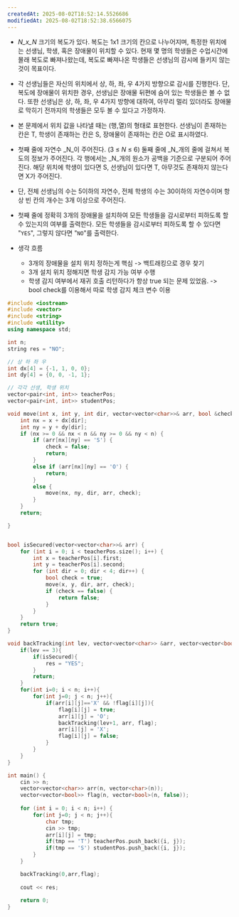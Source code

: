 ```yaml
---
createdAt: 2025-08-02T18:52:14.5526686
modifiedAt: 2025-08-02T18:52:38.6566075
---
```

- _N_x_N_ 크기의 복도가 있다. 복도는 1x1 크기의 칸으로 나누어지며, 특정한 위치에는 선생님, 학생, 혹은 장애물이 위치할 수 있다. 현재 몇 명의 학생들은 수업시간에 몰래 복도로 빠져나왔는데, 복도로 빠져나온 학생들은 선생님의 감시에 들키지 않는 것이 목표이다.

- 각 선생님들은 자신의 위치에서 상, 하, 좌, 우 4가지 방향으로 감시를 진행한다. 단, 복도에 장애물이 위치한 경우, 선생님은 장애물 뒤편에 숨어 있는 학생들은 볼 수 없다. 또한 선생님은 상, 하, 좌, 우 4가지 방향에 대하여, 아무리 멀리 있더라도 장애물로 막히기 전까지의 학생들은 모두 볼 수 있다고 가정하자.

- 본 문제에서 위치 값을 나타낼 때는 (행,열)의 형태로 표현한다. 선생님이 존재하는 칸은 T, 학생이 존재하는 칸은 S, 장애물이 존재하는 칸은 O로 표시하였다.

- 첫째 줄에 자연수 _N_이 주어진다. (3 ≤ _N_ ≤ 6) 둘째 줄에 _N_개의 줄에 걸쳐서 복도의 정보가 주어진다. 각 행에서는 _N_개의 원소가 공백을 기준으로 구분되어 주어진다. 해당 위치에 학생이 있다면 S, 선생님이 있다면 T, 아무것도 존재하지 않는다면 X가 주어진다.

- 단, 전체 선생님의 수는 5이하의 자연수, 전체 학생의 수는 30이하의 자연수이며 항상 빈 칸의 개수는 3개 이상으로 주어진다.

- 첫째 줄에 정확히 3개의 장애물을 설치하여 모든 학생들을 감시로부터 피하도록 할 수 있는지의 여부를 출력한다. 모든 학생들을 감시로부터 피하도록 할 수 있다면 "`YES`", 그렇지 않다면 "`NO`"를 출력한다.

- 생각 흐름
	- 3개의 장애물을 설치 위치 정하는게 핵심 -> 백트래킹으로 경우 찾기
	- 3개 설치 위치 정해지면 학생 감지 가능 여부 수행 
	- 학생 감지 여부에서 재귀 호출 리턴하다가 항상 true 되는 문제 있었음. 
	  -> bool check를 이용해서 따로 학생 감지 체크 변수 이용

``` c++
#include <iostream>
#include <vector>
#include <string>
#include <utility>
using namespace std;

int n;
string res = "NO";

// 상 하 좌 우
int dx[4] = {-1, 1, 0, 0};
int dy[4] = {0, 0, -1, 1};

// 각각 선생, 학생 위치 
vector<pair<int, int>> teacherPos;
vector<pair<int, int>> studentPos;

void move(int x, int y, int dir, vector<vector<char>>& arr, bool &check) {
	int nx = x + dx[dir];
	int ny = y + dy[dir];
	if (nx >= 0 && nx < n && ny >= 0 && ny < n) {
		if (arr[nx][ny] == 'S') {
			check = false;
			return;
		}
		else if (arr[nx][ny] == 'O') {
			return;
		}
		else {
			move(nx, ny, dir, arr, check);
		}
	}
	return;

}


bool isSecured(vector<vector<char>>& arr) {
	for (int i = 0; i < teacherPos.size(); i++) {
		int x = teacherPos[i].first;
		int y = teacherPos[i].second;
		for (int dir = 0; dir < 4; dir++) {
			bool check = true;
			move(x, y, dir, arr, check);
			if (check == false) {
				return false;
			}
		}
	}
	return true;
}

void backTracking(int lev, vector<vector<char>> &arr, vector<vector<bool>> &flag) {
	if(lev == 3){
		if(isSecured){
			res = "YES";
		}
		return;
	}
	for(int i=0; i < n; i++){
		for(int j=0; j < n; j++){
			if(arr[i][j]=='X' && !flag[i][j]){
				flag[i][j] = true;
				arr[i][j] = 'O';
				backTracking(lev+1, arr, flag);
				arr[i][j] = 'X';
				flag[i][j] = false;
			}
		}
	}
}

int main() {
	cin >> n;
	vector<vector<char>> arr(n, vector<char>(n));
	vector<vector<bool>> flag(n, vector<bool>(n, false));
	
	for (int i = 0; i < n; i++) {
		for(int j=0; j < n; j++){
			char tmp;
			cin >> tmp;
			arr[i][j] = tmp;
			if(tmp == 'T') teacherPos.push_back({i, j});
			if(tmp == 'S') studentPos.push_back({i, j});
		}
	}

	backTracking(0,arr,flag);
	
	cout << res;
		
	return 0;
}

```
